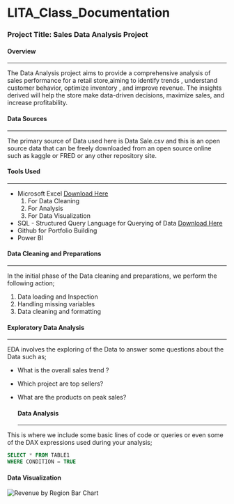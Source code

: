 # LITA_Class_Documentation

### Project Title: Sales Data Analysis Project

#### Overview
---
The Data Analysis project aims to provide a comprehensive analysis of sales performance for a retail  store,aiming to identify trends , understand customer behavior, optimize inventory , and improve revenue. The insights derived will help the store make data-driven decisions, maximize sales, and increase profitability.

#### Data Sources
---
The primary source of Data used here is Data Sale.csv and this is an open source data that can be freely downloaded from an open source online such as kaggle or FRED or any other repository site.

#### Tools Used
---
- Microsoft Excel [Download Here](https:/www.microsoft.com)
  1. For Data Cleaning
  2. For Analysis
  3. For Data Visualization
- SQL - Structured Query Language for Querying of Data [Download Here](https:/www.mysql.com)
- Github for Portfolio Building
- Power BI
  

#### Data Cleaning and Preparations
---
In the initial phase of the Data cleaning and preparations, we perform the following action;
1. Data loading and Inspection
2. Handling missing variables
3. Data cleaning and formatting

#### Exploratory Data Analysis
---
EDA involves the exploring of the Data to answer some questions about the Data such as;
- What is the overall sales trend ?
- Which project are top sellers?
- What are the products on peak sales?

  #### Data Analysis
  ---
This is where we include some basic lines of code or queries or even some of the DAX expressions used during your analysis;

```SQL
SELECT * FROM TABLE1
WHERE CONDITION = TRUE
```
#### Data Visualization

![Revenue by Region Bar Chart](https://github.com/user-attachments/assets/075585b4-ad87-4c6a-8864-5a464ce17e35)


